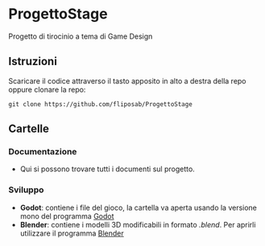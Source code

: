 # ProgettoStage
Progetto di tirocinio a tema di Game Design

## Istruzioni
Scaricare il codice attraverso il tasto apposito in alto a destra della repo oppure clonare la repo:
```
git clone https://github.com/fliposab/ProgettoStage
```

## Cartelle

### Documentazione
- Qui si possono trovare tutti i documenti sul progetto.

### Sviluppo
- **Godot**: contiene i file del gioco, la cartella va aperta usando la versione mono del programma [Godot](https://godotengine.org/)
- **Blender**: contiene i modelli 3D modificabili in formato *.blend*. Per aprirli utilizzare il programma [Blender](https://www.blender.org/)
